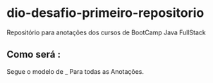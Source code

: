 # dio-desafio-primeiro-repositorio
Repositório para anotações dos cursos de BootCamp Java FullStack

## Como será : 
Segue o modelo de <aaaammdd>_<NomeDoCurso> Para todas as Anotações. 
